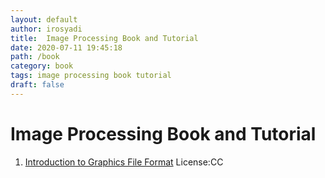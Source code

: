 ```yaml
---
layout: default
author: irosyadi
title:  Image Processing Book and Tutorial
date: 2020-07-11 19:45:18
path: /book
category: book
tags: image processing book tutorial
draft: false
---
```


# Image Processing Book and Tutorial

1. [Introduction to Graphics File Format](http://www.fileformat.info/mirror/egff/index.htm) License:CC
